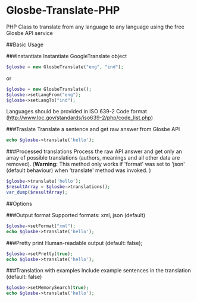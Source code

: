 Glosbe-Translate-PHP
====================

PHP Class to translate from any language to any language using the free Glosbe API service

##Basic Usage

###Instantiate 
Instantiate GoogleTranslate object

```php
$glosbe = new GlosbeTranslate("eng", "ind"); 
```

or 

```php
$glosbe = new GlosbeTranslate(); 
$glosbe->setLangFrom("eng");
$glosbe->setLangTo("ind");
```
Languages should be provided in ISO 639-2 Code format (http://www.loc.gov/standards/iso639-2/php/code_list.php)

###Traslate
Translate a sentence and get raw answer from Glosbe API

```php 
echo $glosbe->translate('hello');
```

###Processed translations
Process the raw API answer and get only an array of possible translations (authors, meanings and all other data are removed). 
(**Warning:** This method only works if 'format' was set to 'json' (default behaviour) when 'translate' method was invoked. )

```php 
$glosbe->translate('hello');
$resultArray = $glosbe->translations();
var_dump($resultArray);
```

##Options

###Output format
Supported formats: xml, json (default)
```php
$glosbe->setFormat("xml");
echo $glosbe->translate('hello');
```

###Pretty print
Human-readable output (default: false);
```php
$glosbe->setPretty(true);
echo $glosbe->translate('hello');
```

###Translation with examples
Include example sentences in the translation (default: false)
```php
$glosbe->setMemorySearch(true);
echo $glosbe->translate('hello');
```
